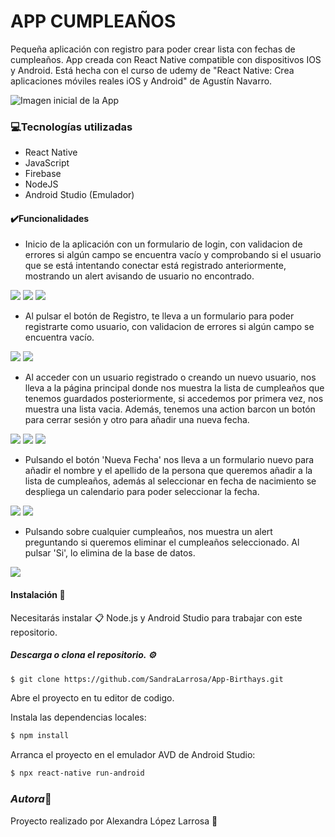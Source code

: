 # APP CUMPLEAÑOS

Pequeña aplicación con registro para poder crear lista con fechas de cumpleaños.
App creada con React Native compatible con dispositivos IOS y Android. 
Está hecha con el curso de udemy de "React Native: Crea aplicaciones móviles reales iOS y Android" de Agustín Navarro. 


![Imagen inicial de la App](https://media.giphy.com/media/cjF2YkiamjIexWtp06/giphy.gif)

### 💻Tecnologías utilizadas 

- React Native
- JavaScript
- Firebase
- NodeJS
- Android Studio (Emulador)


#### ✔️Funcionalidades 
- Inicio de la aplicación con un formulario de login, con validacion de errores si algún campo se encuentra vacío y comprobando si el usuario que se está intentando conectar está registrado anteriormente, mostrando un alert avisando de usuario no encontrado.
  
<div display="flex">
    <img src="https://github.com/SandraLarrosa/Cotizador-de-Prestamos/blob/master/src/assets/images/appbirthdays/initApp.png">
    <img src="https://github.com/SandraLarrosa/Cotizador-de-Prestamos/blob/master/src/assets/images/appbirthdays/errorEmptyLogin.png">
    <img src="https://github.com/SandraLarrosa/Cotizador-de-Prestamos/blob/master/src/assets/images/appbirthdays/errorUserNotFound.png">
</div>

- Al pulsar el botón de Registro, te lleva a un formulario para poder registrarte como usuario, con validacion de errores si algún campo se encuentra vacío. 

<div display="flex">
    <img src="https://github.com/SandraLarrosa/Cotizador-de-Prestamos/blob/master/src/assets/images/appbirthdays/registerForm.png">
    <img src="https://github.com/SandraLarrosa/Cotizador-de-Prestamos/blob/master/src/assets/images/appbirthdays/errorFormRegister.png">
</div>

- Al acceder con un usuario registrado o creando un nuevo usuario, nos lleva a la página principal donde nos muestra la lista de cumpleaños que tenemos guardados posteriormente, si accedemos por primera vez, nos muestra una lista vacia. Además, tenemos una action barcon un botón para cerrar sesión y otro para añadir una nueva fecha.

<div display="flex">
    <img src="https://github.com/SandraLarrosa/Cotizador-de-Prestamos/blob/master/src/assets/images/appbirthdays/listBirthdays.png">
    <img src="https://github.com/SandraLarrosa/Cotizador-de-Prestamos/blob/master/src/assets/images/appbirthdays/listBirthdays2.png">
        <img src="https://github.com/SandraLarrosa/Cotizador-de-Prestamos/blob/master/src/assets/images/appbirthdays/closeSession.png">
</div>

- Pulsando el botón 'Nueva Fecha' nos lleva a un formulario nuevo para añadir el nombre y el apellido de la persona que queremos añadir a la lista de cumpleaños, además al seleccionar en fecha de nacimiento se despliega un calendario para poder seleccionar la fecha.

<div display="flex">
    <img src="https://github.com/SandraLarrosa/Cotizador-de-Prestamos/blob/master/src/assets/images/appbirthdays/addBirthday.png">
    <img src="https://github.com/SandraLarrosa/Cotizador-de-Prestamos/blob/master/src/assets/images/appbirthdays/selecDate.png">
</div>

- Pulsando sobre cualquier cumpleaños, nos muestra un alert preguntando si queremos eliminar el cumpleaños seleccionado. Al pulsar 'Si', lo elimina de la base de datos.

<div display="flex">
    <img src="https://github.com/SandraLarrosa/Cotizador-de-Prestamos/blob/master/src/assets/images/appbirthdays/deleteBirthday.png">
</div>


#### Instalación 🔧
Necesitarás instalar 📋 Node.js y Android Studio para trabajar con este repositorio.



##### Descarga o clona el repositorio. ⚙️
```bash 
$ git clone https://github.com/SandraLarrosa/App-Birthays.git
```
Abre el proyecto en tu editor de codigo.

Instala las dependencias locales:
```bash
$ npm install
```
Arranca el proyecto en el emulador AVD de Android Studio:
```bash
$ npx react-native run-android
```

### *Autora*🌸
Proyecto realizado por Alexandra López Larrosa 🌠